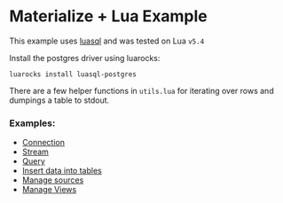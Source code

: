 # Materialize + Lua Example

This example uses [luasql](https://keplerproject.github.io/luasql/index.html)
and was tested on Lua `v5.4`

Install the postgres driver using luarocks:

`luarocks install luasql-postgres`

There are a few helper functions in `utils.lua` for iterating over rows
and dumpings a table to stdout.

### Examples:

- [Connection](./connection.lua)
- [Stream](./tail.lua)
- [Query](./query.lua)
- [Insert data into tables](./insert.lua)
- [Manage sources](./source.lua)
- [Manage Views](./view.lua)
